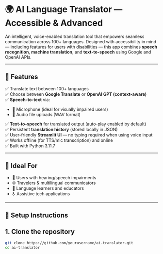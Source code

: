 # 🌍 AI Language Translator — Accessible & Advanced

An intelligent, voice-enabled translation tool that empowers seamless communication across 100+ languages. Designed with accessibility in mind — including features for users with disabilities — this app combines **speech recognition**, **machine translation**, and **text-to-speech** using Google and OpenAI APIs.

---

## 🚀 Features

✅ Translate text between 100+ languages  
✅ Choose between **Google Translate** or **OpenAI GPT (context-aware)**  
✅ **Speech-to-text** via:
- 🎤 Microphone (ideal for visually impaired users)
- 📂 Audio file uploads (WAV format)

✅ **Text-to-speech** for translated output (auto-play enabled by default)  
✅ Persistent **translation history** (stored locally in JSON)  
✅ User-friendly **Streamlit UI** — no typing required when using voice input  
✅ Works offline (for TTS/mic transcription) and online  
✅ Built with Python 3.11.7

---

## 🧠 Ideal For

- 🧏 Users with hearing/speech impairments  
- 🌐 Travelers & multilingual communicators  
- 🧪 Language learners and educators  
- ♿ Assistive tech applications

---

## 🔧 Setup Instructions

### <h2>1. Clone the repository</h2>

```bash
git clone https://github.com/yourusername/ai-translator.git
cd ai-translator
